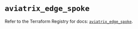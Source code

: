 # `aviatrix_edge_spoke`

Refer to the Terraform Registry for docs: [`aviatrix_edge_spoke`](https://registry.terraform.io/providers/aviatrixsystems/aviatrix/8.1.10/docs/resources/edge_spoke).
